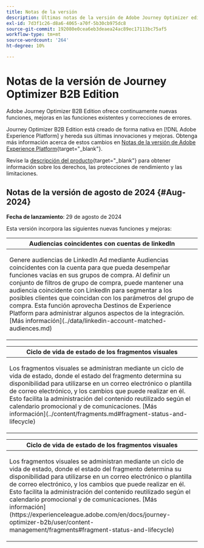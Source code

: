 ```yaml
---
title: Notas de la versión
description: Últimas notas de la versión de Adobe Journey Optimizer edición B2B
exl-id: 7d3f1c26-d8a6-4065-a70f-5b30cb975dc8
source-git-commit: 192080e0cea6eb3deaea24ac89ec17113bc75af5
workflow-type: tm+mt
source-wordcount: '264'
ht-degree: 10%

---
```


# Notas de la versión de Journey Optimizer B2B Edition

Adobe Journey Optimizer B2B Edition ofrece continuamente nuevas funciones, mejoras en las funciones existentes y correcciones de errores.

Journey Optimizer B2B Edition está creado de forma nativa en [!DNL Adobe Experience Platform] y hereda sus últimas innovaciones y mejoras. Obtenga más información acerca de estos cambios en [Notas de la versión de Adobe Experience Platform](https://experienceleague.adobe.com/es/docs/experience-platform/release-notes/latest){target="_blank"}.

Revise la [descripción del producto](https://helpx.adobe.com/legal/product-descriptions/adobe-journey-optimizer-b2b.html){target="_blank"} para obtener información sobre los derechos, las protecciones de rendimiento y las limitaciones.

## Notas de la versión de agosto de 2024 {#Aug-2024}

**Fecha de lanzamiento**: 29 de agosto de 2024

Esta versión incorpora las siguientes nuevas funciones y mejoras:

<table>
<thead>
<tr>
<th><strong>Audiencias coincidentes con cuentas de linkedIn</strong><br/></th>
</tr>
</thead>
<tbody>
<tr>
<td>
<p>Genere audiencias de LinkedIn Ad mediante Audiencias coincidentes con la cuenta para que pueda desempeñar funciones vacías en sus grupos de compra. Al definir un conjunto de filtros de grupo de compra, puede mantener una audiencia coincidente con LinkedIn para segmentar a los posibles clientes que coincidan con los parámetros del grupo de compra. Esta función aprovecha Destinos de Experience Platform para administrar algunos aspectos de la integración. [Más información](../data/linkedin-account-matched-audiences.md)</p>
</td>
</tr>
</tbody>
</table>

<table>
<thead>
<tr>
<th><strong>Ciclo de vida de estado de los fragmentos visuales</strong><br/></th>
</tr>
</thead>
<tbody>
<tr>
<td>
<p>Los fragmentos visuales se administran mediante un ciclo de vida de estado, donde el estado del fragmento determina su disponibilidad para utilizarse en un correo electrónico o plantilla de correo electrónico, y los cambios que puede realizar en él. Esto facilita la administración del contenido reutilizado según el calendario promocional y de comunicaciones. [Más información](../content/fragments.md#fragment-status-and-lifecycle)</p>
</td>
</tr>
</tbody>
</table>

<table>
<thead>
<tr>
<th><strong>Ciclo de vida de estado de los fragmentos visuales</strong><br/></th>
</tr>
</thead>
<tbody>
<tr>
<td>
<p>Los fragmentos visuales se administran mediante un ciclo de vida de estado, donde el estado del fragmento determina su disponibilidad para utilizarse en un correo electrónico o plantilla de correo electrónico, y los cambios que puede realizar en él. Esto facilita la administración del contenido reutilizado según el calendario promocional y de comunicaciones. [Más información](https://experienceleague.adobe.com/en/docs/journey-optimizer-b2b/user/content-management/fragments#fragment-status-and-lifecycle)</p>
</td>
</tr>
</tbody>
</table>
